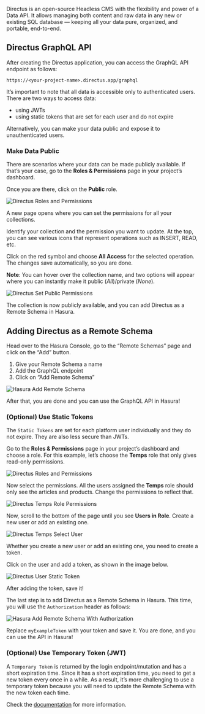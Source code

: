 Directus is an open-source Headless CMS with the flexibility and power of a Data API. It allows managing both content and raw data in any new or existing SQL database — keeping all your data pure, organized, and portable, end-to-end.

## Directus GraphQL API

After creating the Directus application, you can access the GraphQL API endpoint as follows:

```
https://<your-project-name>.directus.app/graphql
```

It’s important to note that all data is accessible only to authenticated users. There are two ways to access data:
* using JWTs
* using static tokens that are set for each user and do not expire

Alternatively, you can make your data public and expose it to unauthenticated users.

### Make Data Public

There are scenarios where your data can be made publicly available. If that’s your case, go to the **Roles & Permissions** page in your project’s dashboard.

Once you are there, click on the **Public** role.

![Directus Roles and Permissions](https://graphql-engine-cdn.hasura.io/data-hub/directus/directus-roles-permissions.png)

A new page opens where you can set the permissions for all your collections. 

Identify your collection and the permission you want to update. At the top, you can see various icons that represent operations such as INSERT, READ, etc.

Click on the red symbol and choose **All Access** for the selected operation. The changes save automatically, so you are done.

**Note**: You can hover over the collection name, and two options will appear where you can instantly make it public (*All*)/private (*None*).

![Directus Set Public Permissions](https://graphql-engine-cdn.hasura.io/data-hub/directus/directus-set-public-permissions.png)

The collection is now publicly available, and you can add Directus as a Remote Schema in Hasura.

## Adding Directus as a Remote Schema

Head over to the Hasura Console, go to the “Remote Schemas” page and click on the “Add” button.

1. Give your Remote Schema a name
2. Add the GraphQL endpoint
3. Click on “Add Remote Schema”

![Hasura Add Remote Schema](https://graphql-engine-cdn.hasura.io/data-hub/directus/hasura-add-remote-schema.png)

After that, you are done and you can use the GraphQL API in Hasura!

### (Optional) Use Static Tokens

The `Static Tokens` are set for each platform user individually and they do not expire. They are also less secure than JWTs.

Go to the **Roles & Permissions** page in your project’s dashboard and choose a role. For this example, let’s choose the **Temps** role that only gives read-only permissions.

![Directus Roles and Permissions](https://graphql-engine-cdn.hasura.io/data-hub/directus/directus-roles-permissions.png)

Now select the permissions. All the users assigned the **Temps** role should only see the articles and products. Change the permissions to reflect that.

![Directus Temps Role Permissions](https://graphql-engine-cdn.hasura.io/data-hub/directus/directus-temps-role-permissions.png)

Now, scroll to the bottom of the page until you see **Users in Role**. Create a new user or add an existing one.

![Directus Temps Select User](https://graphql-engine-cdn.hasura.io/data-hub/directus/directus-temps-role-user.png)

Whether you create a new user or add an existing one, you need to create a token.

Click on the user and add a token, as shown in the image below.

![Directus User Static Token](https://graphql-engine-cdn.hasura.io/data-hub/directus/directus-user-token.png)

After adding the token, save it!

The last step is to add Directus as a Remote Schema in Hasura. This time, you will use the `Authorization` header as follows:

![Hasura Add Remote Schema With Authorization](https://graphql-engine-cdn.hasura.io/data-hub/directus/hasura-add-remote-schema-authorization.png)

Replace `myExampleToken` with your token and save it. You are done, and you can use the API in Hasura!

### (Optional) Use Temporary Token (JWT)

A `Temporary Token` is returned by the login endpoint/mutation and has a short expiration time. Since it has a short expiration time, you need to get a new token every once in a while. As a result, it’s more challenging to use a temporary token because you will need to update the Remote Schema with the new token each time.

Check the [documentation](https://docs.directus.io/reference/authentication/) for more information.